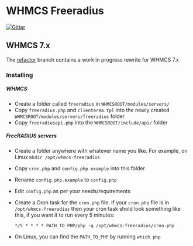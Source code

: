 # WHMCS Freeradius

[![Gitter](https://badges.gitter.im/Join%20Chat.svg)](https://gitter.im/secondimpression/whmcs-freeradius?utm_source=badge&utm_medium=badge&utm_campaign=pr-badge)

## WHMCS 7.x

The [refactor](https://github.com/eksoverzero/whmcs-freeradius/tree/refactor) branch contains a work in progress rewrite for WHMCS 7.x

### Installing

##### WHMCS

- Create a folder called `freeradius` in `WHMCSROOT/modules/servers/`
- Copy `freeradius.php` and `clientarea.tpl` into the newly created `WHMCSROOT/modules/servers/freeradius` folder
- Copy `freeradiusapi.php` into the `WHMCSROOT/include/api/` folder

##### FreeRADIUS servers

- Create a folder anywhere with whatever name you like. For example, on Linux `mkdir /opt/whmcs-freeradius`
- Copy `cron.php` and `config.php.example` into this folder
- Rename `config.php.example` to `config.php`
- Edit `config.php` as per your needs/requirements
- Create a Cron task for the `cron.php` file. If your `cron.php` file is in `/opt/whmcs-freeradius` then your cron task shold look something like this, if you want it to run every 5 minutes:
  
  ```
  */5 * * * * PATH_TO_PHP/php -q /opt/whmcs-freeradius/cron.php
  ```

- On Linux, you can find the `PATH_TO_PHP` by running `which php`
